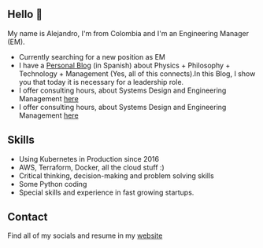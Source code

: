 ## Hello 👋

My name is Alejandro, I'm from Colombia and I'm an Engineering Manager (EM).

* Currently searching for a new position as EM 
* I have a [Personal Blog](https://entropicomacm.substack.com/) (in Spanish) about Physics + Philosophy + Technology + Management (Yes, all of this connects).In this Blog, I show you that today it is necessary for a leadership role.
* I offer consulting hours, about Systems Design and Engineering Management [here](https://www.linkedin.com/in/miguel-alejandro-cortes-molina/)
* I offer consulting hours, about Systems Design and Engineering Management [here](https://www.linkedin.com/in/miguel-alejandro-cortes-molina/)


## Skills

* Using Kubernetes in Production since 2016
* AWS, Terraform, Docker, all the cloud stuff :) 
* Critical thinking, decision-making and problem solving skills
* Some Python coding
* Special skills and experience in fast growing startups.

## Contact

Find all of my socials and resume in my [website](https://fredrikson.com.ar)
